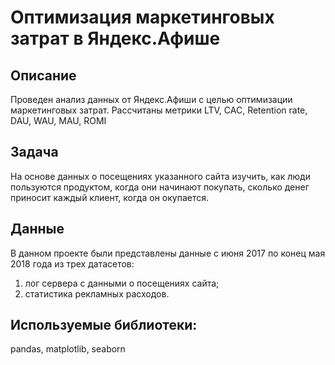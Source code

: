 # Оптимизация маркетинговых затрат в Яндекс.Афише
## Описание
Проведен анализ данных от Яндекс.Афиши с целью оптимизации маркетинговых затрат.
Рассчитаны метрики LTV, CAC, Retention rate, DAU, WAU, MAU, ROMI
## Задача
На основе данных о посещениях указанного сайта изучить, как люди пользуются продуктом, когда они начинают покупать, сколько денег приносит каждый клиент, когда он окупается.
## Данные
В данном проекте были представлены данные с июня 2017 по конец мая 2018 года из трех датасетов:
1. лог сервера с данными о посещениях сайта;
2. статистика рекламных расходов.

## Используемые библиотеки:
pandas, matplotlib, seaborn
